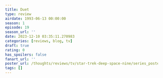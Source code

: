 ```yaml
---
title: Duet
type: review
airdate: 1993-06-13 00:00:00
season: 1
episode: 19
season_url: ''
date: 2023-12-10 03:35:11.270983
categories: [reviews, blog, tv]
draft: true
rating: 0
has_spoilers: false
fanart_url: ''
poster_url: /thoughts/reviews/tv/star-trek-deep-space-nine/series_poster.jpg
tags: []
---
```


